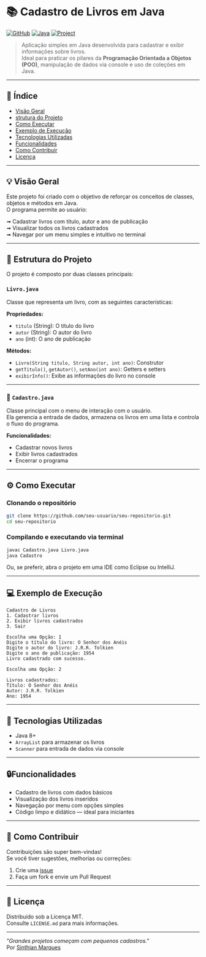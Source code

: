 # 📚 Cadastro de Livros em Java

[![GitHub](https://img.shields.io/badge/GitHub-100000?style=for-the-badge&logo=github&logoColor=white)](https://github.com/sinthianmarques)
[![Java](https://img.shields.io/badge/Java-ED8B00?style=for-the-badge&logo=java&logoColor=white)](https://www.oracle.com/java/)
[![Project](https://img.shields.io/badge/-Project-blueviolet?style=for-the-badge)]()

> Aplicação simples em Java desenvolvida para cadastrar e exibir informações sobre livros.  
> Ideal para praticar os pilares da **Programação Orientada a Objetos (POO)**, manipulação de dados via console e uso de coleções em Java.

---

##  📑   Índice

- [Visão Geral](#-visão-geral)
- [strutura do Projeto](#-estrutura-do-projeto)
- [Como Executar](#️-como-executar)
- [Exemplo de Execução](#-exemplo-de-execução)
- [Tecnologias Utilizadas](#-tecnologias-utilizadas)
- [Funcionalidades](#-funcionalidades)
- [Como Contribuir](#-como-contribuir)
- [Licença](#-licença)

---

## 💡 Visão Geral

Este projeto foi criado com o objetivo de reforçar os conceitos de classes, objetos e métodos em Java.  
O programa permite ao usuário:

➟    Cadastrar livros com título, autor e ano de publicação  
➟    Visualizar todos os livros cadastrados  
➟    Navegar por um menu simples e intuitivo no terminal

---

## 📂 Estrutura do Projeto

O projeto é composto por duas classes principais:

### `Livro.java`

Classe que representa um livro, com as seguintes características:

**Propriedades:**
- `titulo` (String): O título do livro
- `autor` (String): O autor do livro
- `ano` (int): O ano de publicação

**Métodos:**
- `Livro(String titulo, String autor, int ano)`: Construtor
- `getTitulo()`, `getAutor()`, `setAno(int ano)`: Getters e setters
- `exibirInfo()`: Exibe as informações do livro no console

---

### 📝 `Cadastro.java`

Classe principal com o menu de interação com o usuário.  
Ela gerencia a entrada de dados, armazena os livros em uma lista e controla o fluxo do programa.

**Funcionalidades:**
- Cadastrar novos livros
- Exibir livros cadastrados
- Encerrar o programa

---

## ⚙️ Como Executar

### Clonando o repositório

```bash
git clone https://github.com/seu-usuario/seu-repositorio.git
cd seu-repositorio
```

### Compilando e executando via terminal

```bash
javac Cadastro.java Livro.java
java Cadastro
```

Ou, se preferir, abra o projeto em uma IDE como Eclipse ou IntelliJ.

---

## 💻  Exemplo de Execução

```
Cadastro de Livros
1. Cadastrar livros
2. Exibir livros cadastrados
3. Sair

Escolha uma Opção: 1
Digite o título do livro: O Senhor dos Anéis
Digite o autor do livro: J.R.R. Tolkien
Digite o ano de publicação: 1954
Livro cadastrado com sucesso.

Escolha uma Opção: 2

Livros cadastrados:
Título: O Senhor dos Anéis
Autor: J.R.R. Tolkien
Ano: 1954
```

---

## 🔧 Tecnologias Utilizadas

- Java 8+
- `ArrayList` para armazenar os livros
- `Scanner` para entrada de dados via console

---

## 🔒Funcionalidades

- Cadastro de livros com dados básicos
- Visualização dos livros inseridos
- Navegação por menu com opções simples
- Código limpo e didático — ideal para iniciantes

---

##  🚩 Como Contribuir

Contribuições são super bem-vindas!  
Se você tiver sugestões, melhorias ou correções:

1. Crie uma [issue](https://github.com/seu-usuario/seu-repositorio/issues)
2. Faça um fork e envie um Pull Request

---

## 📝 Licença

Distribuído sob a Licença MIT.  
Consulte `LICENSE.md` para mais informações.

---

_"Grandes projetos começam com pequenos cadastros."_  
Por [Sinthian Marques ](https://github.com/seu-usuario)
